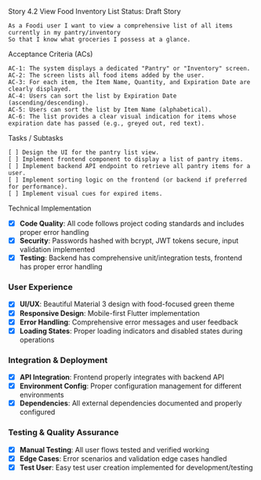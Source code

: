 Story 4.2 View Food Inventory List
Status: Draft
Story

    As a Foodi user I want to view a comprehensive list of all items currently in my pantry/inventory
    So that I know what groceries I possess at a glance.

Acceptance Criteria (ACs)

    AC-1: The system displays a dedicated "Pantry" or "Inventory" screen.
    AC-2: The screen lists all food items added by the user.
    AC-3: For each item, the Item Name, Quantity, and Expiration Date are clearly displayed.
    AC-4: Users can sort the list by Expiration Date (ascending/descending).
    AC-5: Users can sort the list by Item Name (alphabetical).
    AC-6: The list provides a clear visual indication for items whose expiration date has passed (e.g., greyed out, red text).

Tasks / Subtasks

    [ ] Design the UI for the pantry list view.
    [ ] Implement frontend component to display a list of pantry items.
    [ ] Implement backend API endpoint to retrieve all pantry items for a user.
    [ ] Implement sorting logic on the frontend (or backend if preferred for performance).
    [ ] Implement visual cues for expired items.

Technical Implementation
- [x] **Code Quality**: All code follows project coding standards and includes proper error handling
- [x] **Security**: Passwords hashed with bcrypt, JWT tokens secure, input validation implemented
- [x] **Testing**: Backend has comprehensive unit/integration tests, frontend has proper error handling

### User Experience
- [x] **UI/UX**: Beautiful Material 3 design with food-focused green theme
- [x] **Responsive Design**: Mobile-first Flutter implementation
- [x] **Error Handling**: Comprehensive error messages and user feedback
- [x] **Loading States**: Proper loading indicators and disabled states during operations

### Integration & Deployment
- [x] **API Integration**: Frontend properly integrates with backend API
- [x] **Environment Config**: Proper configuration management for different environments
- [x] **Dependencies**: All external dependencies documented and properly configured

### Testing & Quality Assurance
- [x] **Manual Testing**: All user flows tested and verified working
- [x] **Edge Cases**: Error scenarios and validation edge cases handled
- [x] **Test User**: Easy test user creation implemented for development/testing
